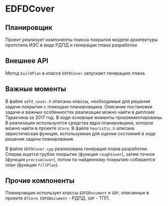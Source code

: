 # EDFDCover

## Планировщик

Проект реализует компоненты поиска покрытия модели архитектуры прототипа ИЭС в виде РДПД и генерации плана разработки

## Внешнее API

Метод `buildPlan` в классе `EDFDCover` запускает генерацию плана.

## Важные моменты

В файле `edfd_cover.h` описаны классы, необходимые для решения задачи покрытия с помощью планировщика. Описание постановки задачи и важных особенностях реализации можно найти в дипломе Таракчяна за 2017 год. В коде основные моменты прокомментированы. В реализации используются средства ядра планировщика, которое можно найти в проекте `UCore`.
В файле `heuristic.h` описана эвристическая функция, используемая для оценки состояний в ходе решения задачи планирования.

В файле `EDFDCover.cpp` реализована генерация плана разработки. Сперва ищется грубое покрытие (функция `roughCover`), затем точное (функция `preciseCover`), потом по найденному покрытию собирается план (функция `fillPlan`).

## Прочие компоненты

Планировщик использует классы `EDFDDocument` и `SDP`, описанные в проекте `ATCore`. `EDFDDocument` - РДПД, `SDP` - ТПП.
